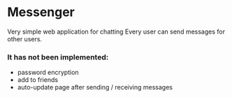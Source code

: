 # Messenger

Very simple web application for chatting
Every user can send messages for other users.

### It has not been implemented: ###

* password encryption
* add to friends
* auto-update page after sending / receiving messages
